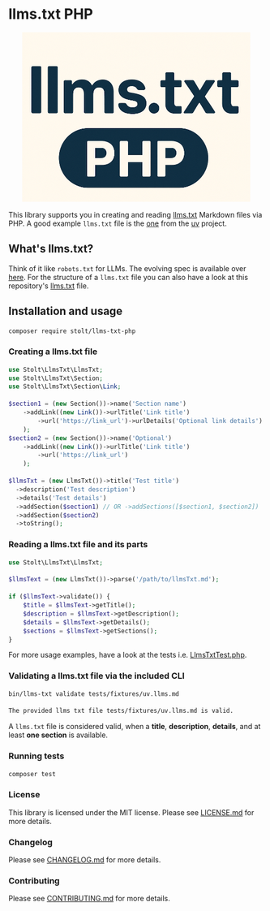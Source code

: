 # llms.txt PHP

<p align="center">
    <img src="llms-txt-logo.png" 
         alt="Llms txt logo">
</p>

This library supports you in creating and reading [llms.txt](https://llmstxt.org/) Markdown files via PHP.
A good example `llms.txt` file is the [one](https://docs.astral.sh/uv/llms.txt) from the [uv](https://docs.astral.sh/uv/) project.  

## What's llms.txt?

Think of it like `robots.txt` for LLMs. The evolving spec is available over [here](https://llmstxt.org/). 
For the structure of a `llms.txt` file you can also have a look at this repository's [llms.txt](llms.txt) file.

## Installation and usage

```bash
composer require stolt/llms-txt-php
```

### Creating a llms.txt file

```php
use Stolt\LlmsTxt\LlmsTxt;
use Stolt\LlmsTxt\Section;
use Stolt\LlmsTxt\Section\Link;

$section1 = (new Section())->name('Section name')
    ->addLink((new Link())->urlTitle('Link title')
        ->url('https://link_url')->urlDetails('Optional link details')
    );
$section2 = (new Section())->name('Optional')
    ->addLink((new Link())->urlTitle('Link title')
        ->url('https://link_url')
    );

$llmsTxt = (new LlmsTxt())->title('Test title')
  ->description('Test description')
  ->details('Test details')
  ->addSection($section1) // OR ->addSections([$section1, $section2])
  ->addSection($section2)
  ->toString();
```

### Reading a llms.txt file and its parts

```php
use Stolt\LlmsTxt\LlmsTxt;

$llmsText = (new LlmsTxt())->parse('/path/to/llmsTxt.md');

if ($llmsText->validate()) {
    $title = $llmsText->getTitle();
    $description = $llmsText->getDescription();
    $details = $llmsText->getDetails();
    $sections = $llmsText->getSections();
}
```

For more usage examples, have a look at the tests i.e. [LlmsTxtTest.php](tests/LlmsTxtTest.php).

### Validating a llms.txt file via the included CLI

```bash
bin/llms-txt validate tests/fixtures/uv.llms.md

The provided llms txt file tests/fixtures/uv.llms.md is valid.
```

A `llms.txt` file is considered valid, when a __title__, __description__, __details__, and at least __one section__ is
available.

### Running tests

``` bash
composer test
```

### License

This library is licensed under the MIT license. Please see [LICENSE.md](LICENSE.md) for more details.

### Changelog

Please see [CHANGELOG.md](CHANGELOG.md) for more details.

### Contributing

Please see [CONTRIBUTING.md](.github/CONTRIBUTING.md) for more details.
